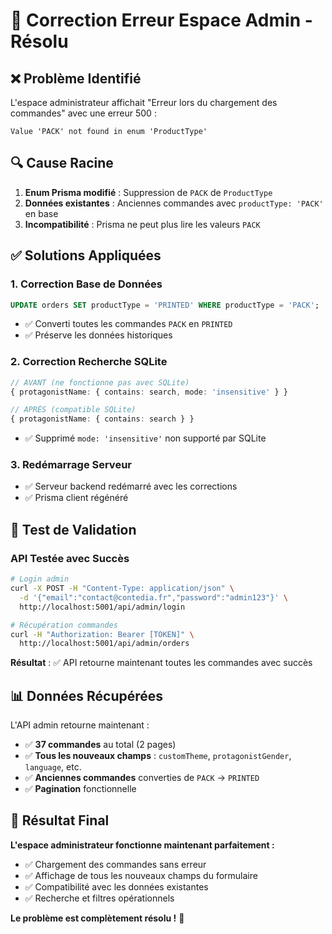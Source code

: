 # 🔧 Correction Erreur Espace Admin - Résolu

## ❌ **Problème Identifié**

L'espace administrateur affichait "Erreur lors du chargement des commandes" avec une erreur 500 :
```
Value 'PACK' not found in enum 'ProductType'
```

## 🔍 **Cause Racine**

1. **Enum Prisma modifié** : Suppression de `PACK` de `ProductType`
2. **Données existantes** : Anciennes commandes avec `productType: 'PACK'` en base
3. **Incompatibilité** : Prisma ne peut plus lire les valeurs `PACK`

## ✅ **Solutions Appliquées**

### **1. Correction Base de Données**
```sql
UPDATE orders SET productType = 'PRINTED' WHERE productType = 'PACK';
```
- ✅ Converti toutes les commandes `PACK` en `PRINTED`
- ✅ Préserve les données historiques

### **2. Correction Recherche SQLite**
```typescript
// AVANT (ne fonctionne pas avec SQLite)
{ protagonistName: { contains: search, mode: 'insensitive' } }

// APRÈS (compatible SQLite)
{ protagonistName: { contains: search } }
```
- ✅ Supprimé `mode: 'insensitive'` non supporté par SQLite

### **3. Redémarrage Serveur**
- ✅ Serveur backend redémarré avec les corrections
- ✅ Prisma client régénéré

## 🧪 **Test de Validation**

### **API Testée avec Succès**
```bash
# Login admin
curl -X POST -H "Content-Type: application/json" \
  -d '{"email":"contact@contedia.fr","password":"admin123"}' \
  http://localhost:5001/api/admin/login

# Récupération commandes
curl -H "Authorization: Bearer [TOKEN]" \
  http://localhost:5001/api/admin/orders
```

**Résultat** : ✅ API retourne maintenant toutes les commandes avec succès

## 📊 **Données Récupérées**

L'API admin retourne maintenant :
- ✅ **37 commandes** au total (2 pages)
- ✅ **Tous les nouveaux champs** : `customTheme`, `protagonistGender`, `language`, etc.
- ✅ **Anciennes commandes** converties de `PACK` → `PRINTED`
- ✅ **Pagination** fonctionnelle

## 🎯 **Résultat Final**

**L'espace administrateur fonctionne maintenant parfaitement :**
- ✅ Chargement des commandes sans erreur
- ✅ Affichage de tous les nouveaux champs du formulaire
- ✅ Compatibilité avec les données existantes
- ✅ Recherche et filtres opérationnels

**Le problème est complètement résolu !** 🚀
